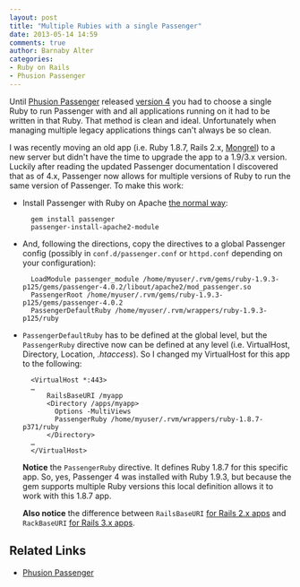 ```yaml
---
layout: post
title: "Multiple Rubies with a single Passenger"
date: 2013-05-14 14:59
comments: true
author: Barnaby Alter
categories: 
- Ruby on Rails
- Phusion Passenger
---
```

Until [Phusion Passenger](https://www.phusionpassenger.com/) released [version 4](http://blog.phusion.nl/2013/05/06/phusion-passenger-4-0-1-final-release/) you had to choose a single Ruby to run Passenger with and all applications running on it had to be written in that Ruby. That method is clean and ideal. Unfortunately when managing multiple legacy applications things can't always be so clean.

I was recently moving an old app (i.e. Ruby 1.8.7, Rails 2.x, [Mongrel](https://github.com/mongrel/mongrel)) to a new server but didn't have the time to upgrade the app to a 1.9/3.x version. Luckily after reading the updated Passenger documentation I discovered that as of 4.x, Passenger now allows for multiple versions of Ruby to run the same version of Passenger. To make this work:

* Install Passenger with Ruby on Apache [the normal way](http://www.modrails.com/documentation/Users%20guide%20Apache.html#_installation):

        gem install passenger
        passenger-install-apache2-module

* And, following the directions, copy the directives to a global Passenger config (possibly in `conf.d/passenger.conf` or `httpd.conf` depending on your configuration):

        LoadModule passenger_module /home/myuser/.rvm/gems/ruby-1.9.3-p125/gems/passenger-4.0.2/libout/apache2/mod_passenger.so
        PassengerRoot /home/myuser/.rvm/gems/ruby-1.9.3-p125/gems/passenger-4.0.2
        PassengerDefaultRuby /home/myuser/.rvm/wrappers/ruby-1.9.3-p125/ruby

* `PassengerDefaultRuby` has to be defined at the global level, but the `PassengerRuby` directive now can be defined at any level (i.e. VirtualHost, Directory, Location, _.htaccess_). So I changed my VirtualHost for this app to the following:

        <VirtualHost *:443>
        …
            RailsBaseURI /myapp
            <Directory /apps/myapp>
              Options -MultiViews
              PassengerRuby /home/myuser/.rvm/wrappers/ruby-1.8.7-p371/ruby
            </Directory>
        …
        </VirtualHost>

    **Notice** the `PassengerRuby` directive. It defines Ruby 1.8.7 for this specific app. So, yes, Passenger 4 was installed with Ruby 1.9.3, but because the gem supports multiple Ruby versions this local definition allows it to work with this 1.8.7 app.

    **Also notice** the difference between `RailsBaseURI` [for Rails 2.x apps](http://www.modrails.com/documentation/Users%20guide%20Apache.html#_deploying_a_ruby_on_rails_1_x_or_2_x_but_not_rails_gt_3_x_application) and `RackBaseURI` [for Rails 3.x apps](http://www.modrails.com/documentation/Users%20guide%20Apache.html#_deploying_a_rack_based_ruby_application_including_rails_gt_3).

## Related Links

* [Phusion Passenger](http://www.modrails.com/documentation/Users%20guide%20Apache.html)